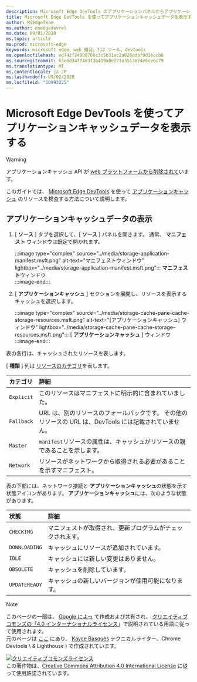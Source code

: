 ```yaml
---
description: Microsoft Edge DevTools のアプリケーションパネルからアプリケーションキャッシュデータを表示する方法について説明します。
title: Microsoft Edge DevTools を使ってアプリケーションキャッシュデータを表示する
author: MSEdgeTeam
ms.author: msedgedevrel
ms.date: 09/01/2020
ms.topic: article
ms.prod: microsoft-edge
keywords: microsoft edge、web 開発、f12 ツール、devtools
ms.openlocfilehash: ed742f24900786c3c5b31ec2a026ddbf9d16ccb6
ms.sourcegitcommit: 63e6d34ff483f3b419a0e271a3513874e6ce6c79
ms.translationtype: MT
ms.contentlocale: ja-JP
ms.lasthandoff: 09/02/2020
ms.locfileid: "10993325"
---
```

<!-- Copyright Kayce Basques 

   Licensed under the Apache License, Version 2.0 (the "License");
   you may not use this file except in compliance with the License.
   You may obtain a copy of the License at

       https://www.apache.org/licenses/LICENSE-2.0

   Unless required by applicable law or agreed to in writing, software
   distributed under the License is distributed on an "AS IS" BASIS,
   WITHOUT WARRANTIES OR CONDITIONS OF ANY KIND, either express or implied.
   See the License for the specific language governing permissions and
   limitations under the License.  -->  

# Microsoft Edge DevTools を使ってアプリケーションキャッシュデータを表示する  

> [!WARNING]
> アプリケーションキャッシュ API が [web プラットフォームから削除されて][HTMLStandardOfflineWebApplications]います。  

このガイドでは、 [Microsoft Edge DevTools][MicrosoftEdgeDevTools] を使って [アプリケーションキャッシュ][MDNWebAPIsWindowApplicationCache] のリソースを検査する方法について説明します。  

## アプリケーションキャッシュデータの表示  

1.  [ **ソース** ] タブを選択して、[ **ソース** ] パネルを開きます。  通常、 **マニフェスト** ウィンドウは既定で開かれます。  
    
    :::image type="complex" source="../media/storage-application-manifest.msft.png" alt-text="マニフェストウィンドウ" lightbox="../media/storage-application-manifest.msft.png":::
       **マニフェスト**ウィンドウ  
    :::image-end:::  

1.  [ **アプリケーションキャッシュ** ] セクションを展開し、リソースを表示するキャッシュを選択します。  
    
    :::image type="complex" source="../media/storage-cache-pane-cache-storage-resources.msft.png" alt-text="[アプリケーションキャッシュ] ウィンドウ" lightbox="../media/storage-cache-pane-cache-storage-resources.msft.png":::
       [ **アプリケーションキャッシュ** ] ウィンドウ  
    :::image-end:::  

表の各行は、キャッシュされたリソースを表します。  

[ **種類** ] 列は [リソースのカテゴリ][MDNHTMLResourcesInAnApplicationCache]を表します。  

| カテゴリ | 詳細 |  
|:--- |:--- |  
| `Explicit` | このリソースはマニフェストに明示的に含まれていました。 |  
| `Fallback` | URL は、別のリソースのフォールバックです。  その他のリソースの URL は、DevTools には記載されていません。 |  
| `Master` | `manifest`リソースの属性は、キャッシュがリソースの親であることを示します。 |  
| `Network` | リソースがネットワークから取得される必要があることを示すマニフェスト。 |  

<!--todo:  replace "Master" phrasing if possible.  -->  

表の下部には、ネットワーク接続と **アプリケーションキャッシュ**の状態を示す状態アイコンがあります。  **アプリケーションキャッシュ**には、次のような状態があります。  

| 状態 | 詳細 |  
|:--- |:--- |  
| `CHECKING` | マニフェストが取得され、更新プログラムがチェックされます。 |  
| `DOWNLOADING` | キャッシュにリソースが追加されています。 |  
| `IDLE` | キャッシュには新しい変更はありません。 |  
| `OBSOLETE` | キャッシュを削除しています。 |  
| `UPDATEREADY` |  キャッシュの新しいバージョンが使用可能になります。 |  

<!-- links -->  

[MicrosoftEdgeDevTools]: ../../devtools-guide-chromium.md "Microsoft Edge (Chromium) 開発者ツール |Microsoft ドキュメント"  

[HTMLStandardOfflineWebApplications]: https://html.spec.whatwg.org/multipage/offline.html#offline "オフライン Web アプリケーション-HTML 標準"  

[MDNHTMLResourcesInAnApplicationCache]: https://developer.mozilla.org/docs/Web/HTML/Using_the_application_cache#Resources_in_an_application_cache "アプリケーションキャッシュのリソース |MDN"  
[MDNWebAPIsWindowApplicationCache]: https://developer.mozilla.org/docs/Web/API/Window/applicationCache "Window. applicationCache-Web Api |MDN"  

> [!NOTE]
> このページの一部は、 [Google によっ][GoogleSitePolicies] て作成および共有され、 [クリエイティブコモンズの「4.0 インターナショナルライセンス][CCA4IL]」で説明されている用語に従って使用されます。  
> 元のページは [ここ](https://developers.google.com/web/tools/chrome-devtools/storage/applicationcache) にあり、 [Kayce Basques][KayceBasques] テクニカルライター、Chrome Devtools \ & Lighthouse \) で作成されています。  

[![クリエイティブコモンズライセンス][CCby4Image]][CCA4IL]  
この著作物は、[Creative Commons Attribution 4.0 International License][CCA4IL] に従って使用許諾されています。  

[CCA4IL]: https://creativecommons.org/licenses/by/4.0  
[CCby4Image]: https://i.creativecommons.org/l/by/4.0/88x31.png  
[GoogleSitePolicies]: https://developers.google.com/terms/site-policies  
[KayceBasques]: https://developers.google.com/web/resources/contributors/kaycebasques  

